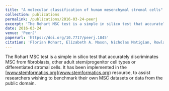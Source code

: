 ```yaml
---
title: "A molecular classification of human mesenchymal stromal cells"
collection: publications
permalink: /publications/2016-03-24-peerj
excerpt: 'The Rohart MSC test is a simple in silico test that accurately discriminates MSC from fibroblasts, other adult stem/progenitor cell types or differentiated stromal cells.'
date: 2016-03-24
venue: 'PeerJ'
paperurl: 'https://doi.org/10.7717/peerj.1845'
citation: 'Florian Rohart, Elizabeth A. Mason, Nicholas Matigian, Rowland Mosbergen, Othmar Korn, Tyrone Chen, Suzanne Butcher, Jatin Patel, Kerry Atkinson, Kiarash Khosrotehrani, Nicholas M. Fisk, Kim-Anh Lê Cao, Christine A. Wells​, &quot;A molecular classification of human mesenchymal stromal cells.&quot; <i>PeerJ</i>, 2016, 4:e1845. DOI: https://doi.org/10.7717/peerj.1845'
---
```

The Rohart MSC test is a simple in silico test that accurately discriminates MSC from fibroblasts, other adult stem/progenitor cell types or differentiated stromal cells. It has been implemented in the [www.stemformatics.org](www.stemformatics.org) resource, to assist researchers wishing to benchmark their own MSC datasets or data from the public domain.

<!-- ![](../files/fig-2-2x.jpg) -->

<!-- *An improved in silico MSC signature.*

[Online version](https://doi.org/10.7717/peerj.1845)

[Download paper here](http://tyronechen.github.io/files/peerj-1845.pdf)

Plain text citation:

Florian Rohart, Elizabeth A. Mason, Nicholas Matigian, Rowland Mosbergen, Othmar Korn, Tyrone Chen, Suzanne Butcher, Jatin Patel, Kerry Atkinson, Kiarash Khosrotehrani, Nicholas M. Fisk, Kim-Anh Lê Cao, Christine A. Wells​, &quot;A molecular classification of human mesenchymal stromal cells.&quot; <i>PeerJ</i>, 2016, 4:e1845. DOI: https://doi.org/10.7717/peerj.1845

Bibtex citation:
```
@article{Rohart2016,
	author = {Rohart, F. and Mason, E.A. and Matigian, N. and Mosbergen, R. and Korn, O. and Chen, T. and Butcher, S. and Patel, J. and Atkinson, K. and Khosrotehrani, K. and Fisk, N.M. and Cao, K.L. and Wells, C.A.},
	doi = {10.7717/peerj.1845},
	issn = {21678359},
	journal = {PeerJ},
	keywords = {Data integration,Mesenchymal stromal cells,Meta-analysis,Sparse classification,Stem cell classification,Transcriptome},
	number = {3},
	title = {{A molecular classification of human mesenchymal stromal cells}},
	volume = {2016},
	year = {2016}
}
``` -->
